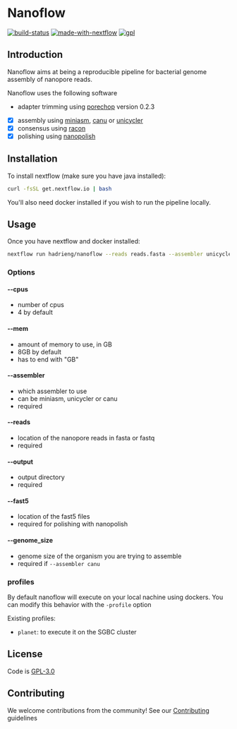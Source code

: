 # Nanoflow

[![build-status](https://img.shields.io/travis/HadrienG/nanoflow/master.svg?style=flat-square)](https://travis-ci.org/HadrienG/nanoflow)
[![made-with-nextflow](https://img.shields.io/badge/made%20with-nextflow-green.svg?longCache=true&style=flat-square)](https://www.nextflow.io/)
[![gpl](https://img.shields.io/badge/license-GPL--3.0-lightgrey.svg?style=flat-square)](LICENSE)

## Introduction

Nanoflow aims at being a reproducible pipeline for bacterial genome assembly
of nanopore reads.

Nanoflow uses the following software

- adapter trimming using [porechop](https://github.com/rrwick/Porechop) version 0.2.3
- [x] assembly using [miniasm](https://github.com/lh3/miniasm), [canu](https://github.com/marbl/canu) or [unicycler](https://github.com/rrwick/Unicycler)
- [x] consensus using [racon](https://github.com/isovic/racon)
- [x] polishing using [nanopolish](https://github.com/jts/nanopolish)

## Installation

To install nextflow (make sure you have java installed):

```bash
curl -fsSL get.nextflow.io | bash
```

You'll also need docker installed if you wish to run the pipeline locally.

## Usage

Once you have nextflow and docker installed:

```bash
nextflow run hadrieng/nanoflow --reads reads.fasta --assembler unicycler --output results
```

### Options

#### --cpus
* number of cpus
* 4 by default

#### --mem
* amount of memory to use, in GB
* 8GB by default
* has to end with "GB"

#### --assembler
* which assembler to use
* can be miniasm, unicycler or canu
* required

#### --reads
* location of the nanopore reads in fasta or fastq
* required

#### --output
* output directory
* required

#### --fast5
* location of the fast5 files
* required for polishing with nanopolish

#### --genome_size
* genome size of the organism you are trying to assemble
* required if `--assembler canu`

### profiles

By default nanoflow will execute on your local nachine using dockers.
You can modify this behavior with the `-profile` option

Existing profiles:

* `planet`: to execute it on the SGBC cluster

## License

Code is [GPL-3.0](LICENSE)

## Contributing

We welcome contributions from the community! See our
[Contributing](CONTRIBUTING.md) guidelines
